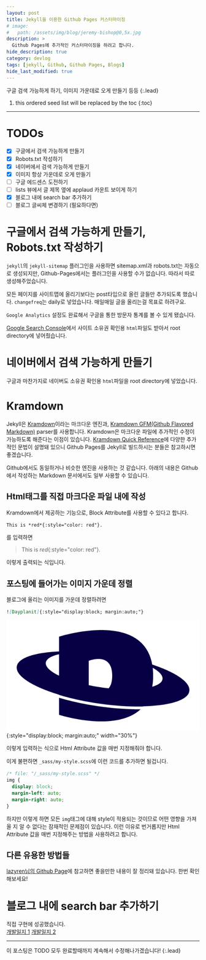 ```yaml
---
layout: post
title: Jekyll을 이용한 Github Pages 커스터마이징
# image:
#   path: /assets/img/blog/jeremy-bishop@0,5x.jpg
description: >
  Github Pages에 추가적인 커스터마이징을 하려고 합니다.
hide_description: true
category: devlog
tags: [jekyll, Github, Github Pages, Blogs]
hide_last_modified: true
---
```


구글 검색 가능하게 하기, 이미지 가운데로 오게 만들기 등등
{:.lead}

1. this ordered seed list will be replaced by the toc
{:toc}

------------------

# TODOs

- [x] 구글에서 검색 가능하게 만들기
- [x] Robots.txt 작성하기
- [x] 네이버에서 검색 가능하게 만들기
- [x] 이미지 항상 가운데로 오게 만들기
- [ ] 구글 에드센스 도전하기
- [ ] lists 뷰에서 글 제목 옆에 applaud 카운트 보이게 하기
- [x] 블로그 내에 search bar 추가하기
- [ ] 블로그 글씨체 변경하기 (필요하다면)

# 구글에서 검색 가능하게 만들기, Robots.txt 작성하기

`jekyll`의 `jekyll-sitemap` 플러그인을 사용하면 sitemap.xml과 robots.txt는 자동으로 생성되지만, Github-Pages에서는 플러그인을 사용할 수가 없습니다. 따라서 따로 생성해주었습니다.

모든 페이지를 사이트맵에 올리기보다는 post타입으로 올린 글들만 추가되도록 했습니다. `changefreq`는 daily로 넣었습니다. 매일매일 글을 올리는걸 목표로 하려구요.

`Google Analytics` 설정도 완료해서 구글을 통한 방문자 통계를 볼 수 있게 됐습니다.

[Google Search Console](https://search.google.com/search-console)에서 사이트 소유권 확인용 `html`파일도 받아서 root directory에 넣어줬습니다.

# 네이버에서 검색 가능하게 만들기

구글과 마찬가지로 네이버도 소유권 확인용 `html`파일을 root directory에 넣었습니다.

# Kramdown

Jekyll은 [Kramdown](https://kramdown.gettalong.org/quickref.html)이라는 마크다운 엔진과, [Kramdown GFM(Github Flavored Markdown)](https://github.com/kramdown/parser-gfm) parser를 사용합니다. Kramdown은 마크다운 파일에 추가적인 수정이 가능하도록 해준다는 이점이 있습니다. [Kramdown Quick Reference](https://kramdown.gettalong.org/quickref.html)에 다양한 추가적인 문법이 설명돼 있으니 Github Pages를 Jekyll로 빌드하시는 분들은 참고하시면 좋겠습니다.

Github에서도 동일하거나 비슷한 엔진을 사용하는 것 같습니다. 아래의 내용은 Github에서 작성하는 Markdown 문서에서도 일부 사용할 수 있습니다.

## Html태그를 직접 마크다운 파일 내에 작성

Kramdown에서 제공하는 기능으로, Block Attribute를 사용할 수 있다고 합니다.

```markdown
This is *red*{:style="color: red"}.
```
를 입력하면  
> This is *red*{:style="color: red"}.

이렇게 출력되는 식입니다.

## 포스팅에 들어가는 이미지 가운데 정렬

블로그에 올리는 이미지를 가운데 정렬하려면  
```markdown
![Dayplanit]{:style="display:block; margin:auto;"}
```
![Dayplanit](/assets/img/devlog/Dayplanit.png){:style="display:block; margin:auto;" width="30%"}

이렇게 입력하는 식으로 Html Attribute 값을 매번 지정해줘야 합니다.

이게 불편하면 `_sass/my-style.scss`에 이런 코드를 추가하면 될겁니다.  
```css
/* file: "/_sass/my-style.scss" */
img {
  display: block;
  margin-left: auto;
  margin-right: auto;
}
```
하지만 이렇게 하면 모든 `img`태그에 대해 style이 적용되는 것이므로 어떤 영향을 가져올 지 알 수 없다는 잠재적인 문제점이 있습니다. 이런 이유로 번거롭지만 Html Attribute 값을 매번 지정해주는 방법을 사용하려고 합니다.

## 다른 유용한 방법들
[lazyren님의 Github Page](https://lazyren.github.io/devlog/hydejack-post-writing-tips-tricks.html)에 참고하면 좋을만한 내용이 잘 정리돼 있습니다. 한번 확인해보세요!

# 블로그 내에 search bar 추가하기

직접 구현에 성공했습니다.<br>
[개발일지 1](http://custardcream98.github.io/devlog/2022-03-21-블로그에-검색기능-추가하기)
[개발일지 2](http://custardcream98.github.io/devlog/2022-03-23-블로그에-검색기능-추가하기-2)

------------------

이 포스팅은 TODO 모두 완료할때까지 계속해서 수정해나가겠습니다!
{:.lead}